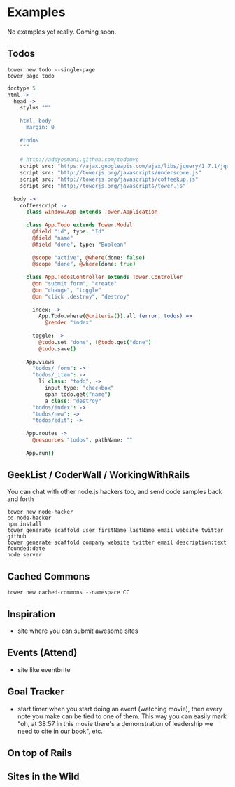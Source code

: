 # Examples

No examples yet really.  Coming soon.

## Todos

```
tower new todo --single-page
tower page todo
```

``` coffeescript
doctype 5
html ->
  head ->
    stylus """
    
    html, body
      margin: 0
      
    #todos
    """
    
    # http://addyosmani.github.com/todomvc
    script src: "https://ajax.googleapis.com/ajax/libs/jquery/1.7.1/jquery.min.js"
    script src: "http://towerjs.org/javascripts/underscore.js"
    script src: "http://towerjs.org/javascripts/coffeekup.js"
    script src: "http://towerjs.org/javascripts/tower.js"
  
  body ->
    coffeescript ->
      class window.App extends Tower.Application
      
      class App.Todo extends Tower.Model
        @field "id", type: "Id"
        @field "name"
        @field "done", type: "Boolean"
  
        @scope "active", @where(done: false)
        @scope "done", @where(done: true)
      
      class App.TodosController extends Tower.Controller
        @on "submit form", "create"
        @on "change", "toggle"
        @on "click .destroy", "destroy"
        
        index: ->
          App.Todo.where(@criteria()).all (error, todos) =>
            @render "index"
        
        toggle: ->
          @todo.set "done", !@todo.get("done")
          @todo.save()
      
      App.views    
        "todos/_form": ->
        "todos/_item": ->
          li class: "todo", ->
            input type: "checkbox"
            span todo.get("name")
            a class: "destroy"
        "todos/index": ->
        "todos/new": ->
        "todos/edit": ->
      
      App.routes ->
        @resources "todos", pathName: ""
    
      App.run()
```

## GeekList / CoderWall / WorkingWithRails

You can chat with other node.js hackers too, and send code samples back and forth

```
tower new node-hacker
cd node-hacker
npm install
tower generate scaffold user firstName lastName email website twitter github
tower generate scaffold company website twitter email description:text founded:date
node server
```

## Cached Commons

```
tower new cached-commons --namespace CC
```

## Inspiration

- site where you can submit awesome sites

## Events (Attend)

- site like eventbrite

## Goal Tracker

- start timer when you start doing an event (watching movie), then every note you make can be tied to one of them.  This way you can easily mark "oh, at 38:57 in this movie there's a demonstration of leadership we need to cite in our book", etc.

## On top of Rails

## Sites in the Wild